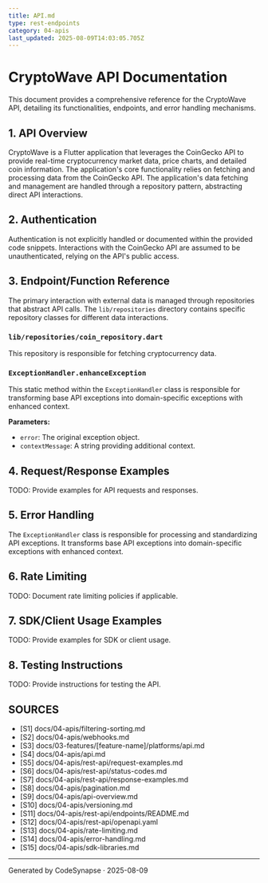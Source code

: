 ```yaml
---
title: API.md
type: rest-endpoints
category: 04-apis
last_updated: 2025-08-09T14:03:05.705Z
---
```

# CryptoWave API Documentation

This document provides a comprehensive reference for the CryptoWave API, detailing its functionalities, endpoints, and error handling mechanisms.

## 1. API Overview

CryptoWave is a Flutter application that leverages the CoinGecko API to provide real-time cryptocurrency market data, price charts, and detailed coin information. The application's core functionality relies on fetching and processing data from the CoinGecko API. The application's data fetching and management are handled through a repository pattern, abstracting direct API interactions.

## 2. Authentication

Authentication is not explicitly handled or documented within the provided code snippets. Interactions with the CoinGecko API are assumed to be unauthenticated, relying on the API's public access.

## 3. Endpoint/Function Reference

The primary interaction with external data is managed through repositories that abstract API calls. The `lib/repositories` directory contains specific repository classes for different data interactions.

### `lib/repositories/coin_repository.dart`

This repository is responsible for fetching cryptocurrency data.

### `ExceptionHandler.enhanceException`

This static method within the `ExceptionHandler` class is responsible for transforming base API exceptions into domain-specific exceptions with enhanced context.

**Parameters:**

*   `error`: The original exception object.
*   `contextMessage`: A string providing additional context.

## 4. Request/Response Examples

TODO: Provide examples for API requests and responses.

## 5. Error Handling

The `ExceptionHandler` class is responsible for processing and standardizing API exceptions. It transforms base API exceptions into domain-specific exceptions with enhanced context.

## 6. Rate Limiting

TODO: Document rate limiting policies if applicable.

## 7. SDK/Client Usage Examples

TODO: Provide examples for SDK or client usage.

## 8. Testing Instructions

TODO: Provide instructions for testing the API.

## SOURCES

- [S1] docs/04-apis/filtering-sorting.md
- [S2] docs/04-apis/webhooks.md
- [S3] docs/03-features/[feature-name]/platforms/api.md
- [S4] docs/04-apis/api.md
- [S5] docs/04-apis/rest-api/request-examples.md
- [S6] docs/04-apis/rest-api/status-codes.md
- [S7] docs/04-apis/rest-api/response-examples.md
- [S8] docs/04-apis/pagination.md
- [S9] docs/04-apis/api-overview.md
- [S10] docs/04-apis/versioning.md
- [S11] docs/04-apis/rest-api/endpoints/README.md
- [S12] docs/04-apis/rest-api/openapi.yaml
- [S13] docs/04-apis/rate-limiting.md
- [S14] docs/04-apis/error-handling.md
- [S15] docs/04-apis/sdk-libraries.md

---
Generated by CodeSynapse · 2025-08-09
